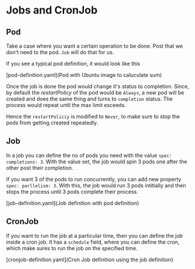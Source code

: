 # Jobs and CronJob

## Pod

Take a case where you want a certain operation to be done. Post that we don't need to the pod. `Job` will do that for us. 

If you see a typical pod definition, it would look like this 

[pod-definition.yaml](Pod with Ubuntu image to caluculate sum)

Once the job is done the pod would change it's status to completion. Since, by default the *restartPolicy* of the pod would be `Always`, a new pod will be created and does the same thing and turns to `completion` status. The process would repeat until the max limit exceeds. 

Hence the `restartPoliciy` is modified to `Never`, to make sure to stop the pods from getting created repeatedly.

## Job

In a job you can define the no of pods you need with the value `spec: completions: 3`. With the value set, the job would spin 3 pods one after the other post their completion. 

If you want 3 of the pods to run concurrently, you can add new property `spec: parllelism: 3`. With this, the job would run 3 pods intitially and then stops the process until 3 pods complete their process. 

[job-definition.yaml](Job definition with pod definition)

## CronJob

If you want to run the job at a particular time, then you can define the job inside a cron job. It has a `schedule` field, where you can define the cron, which make sures to run the job on the specified time. 

[cronjob-definition.yaml](Cron Job definition using the job definition)
